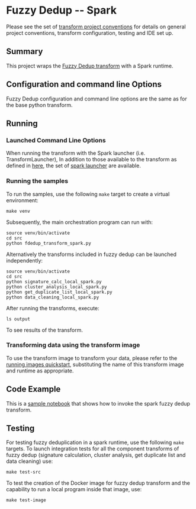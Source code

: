 # Fuzzy Dedup -- Spark

Please see the set of [transform project conventions](../../../README.md) for details on general project conventions, transform
configuration,  testing and IDE set up.

## Summary

This project wraps the [Fuzzy Dedup transform](../python) with a Spark runtime.

## Configuration and command line Options

Fuzzy Dedup configuration and command line options are the same as for the base python transform. 

## Running
### Launched Command Line Options 
When running the transform with the Spark launcher (i.e. TransformLauncher),
In addition to those available to the transform as defined in [here](../python/README.md),
the set of 
[spark launcher](../../../../data-processing-lib/doc/launcher-options.md) are available.

### Running the samples
To run the samples, use the following `make` target to create a virtual environment:

```commandline
make venv
```
Subsequently, the main orchestration program can run with:
```commandline
source venv/bin/activate
cd src
python fdedup_transform_spark.py
```
Alternatively the transforms included in fuzzy dedup can be launched independently:
```commandline
source venv/bin/activate
cd src
python signature_calc_local_spark.py
python cluster_analysis_local_spark.py
python get_duplicate_list_local_spark.py
python data_cleaning_local_spark.py
```
After running the transforms, execute:
```shell
ls output
```
To see results of the transform.

### Transforming data using the transform image

To use the transform image to transform your data, please refer to the 
[running images quickstart](../../../../doc/quick-start/run-transform-image.md),
substituting the name of this transform image and runtime as appropriate.

## Code Example

This is a [sample notebook](../fdedup_spark.ipynb) that shows how to invoke the spark fuzzy dedup transform.

## Testing

For testing fuzzy deduplication in a spark runtime, use the following `make` targets. To launch integration tests
for all the component transforms of fuzzy dedup (signature calculation, cluster analysis, get duplicate list and data
cleaning) use: 
```commandline
make test-src
```

To test the creation of the Docker image for fuzzy dedup transform and the capability to run a local program inside that
image, use:
```commandline
make test-image
```
